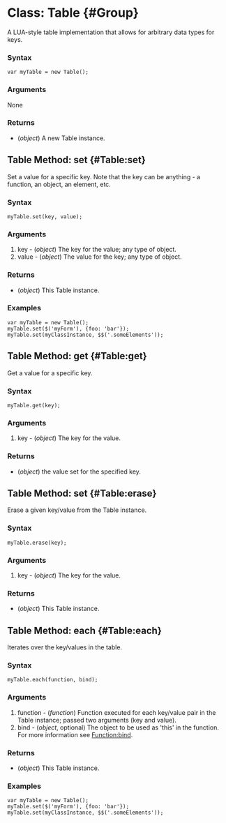 Class: Table {#Group}
=====================

A LUA-style table implementation that allows for arbitrary data types for keys.

### Syntax

	var myTable = new Table();

### Arguments

None

### Returns

* (*object*) A new Table instance.

Table Method: set {#Table:set}
----------------------------------------

Set a value for a specific key. Note that the key can be anything - a function, an object, an element, etc.

### Syntax

	myTable.set(key, value);

### Arguments

1. key - (*object*) The key for the value; any type of object.
2. value  - (*object*) The value for the key; any type of object.

### Returns

* (*object*) This Table instance.

### Examples

	var myTable = new Table();
	myTable.set($('myForm'), {foo: 'bar'});
	myTable.set(myClassInstance, $$('.someElements'));

Table Method: get {#Table:get}
----------------------------------------

Get a value for a specific key.

### Syntax

	myTable.get(key);

### Arguments

1. key - (*object*) The key for the value.

### Returns

* (*object*) the value set for the specified key.

Table Method: set {#Table:erase}
----------------------------------------

Erase a given key/value from the Table instance.

### Syntax

	myTable.erase(key);

### Arguments

1. key - (*object*) The key for the value.

### Returns

* (*object*) This Table instance.

Table Method: each {#Table:each}
----------------------------------------

Iterates over the key/values in the table.

### Syntax

	myTable.each(function, bind);

### Arguments

1. function - (*function*) Function executed for each key/value pair in the Table instance; passed two arguments (key and value).
2. bind - (*object*, optional) The object to be used as 'this' in the function. For more information see [Function:bind][].

### Returns

* (*object*) This Table instance.

### Examples

	var myTable = new Table();
	myTable.set($('myForm'), {foo: 'bar'});
	myTable.set(myClassInstance, $$('.someElements'));

[Function:bind]: /core/Native/Function/#Function:bind
